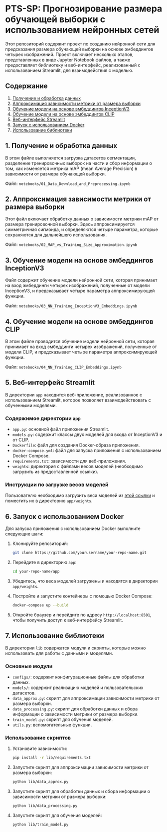 # PTS-SP: Прогнозирование размера обучающей выборки с использованием нейронных сетей

Этот репозиторий содержит проект по созданию нейронной сети для предсказания размера обучающей выборки на основе эмбеддингов четырех изображений. Проект включает несколько этапов, представленных в виде Jupyter Notebook файлов, а также предоставляет библиотеку и веб-интерфейс, реализованный с использованием Streamlit, для взаимодействия с моделью.

## Содержание

1. [Получение и обработка данных](#1-получение-и-обработка-данных)
2. [Аппроксимация зависимости метрики от размера выборки](#2-аппроксимация-зависимости-метрики-от-размера-выборки)
3. [Обучение модели на основе эмбеддингов InceptionV3](#3-обучение-модели-на-основе-эмбеддингов-inceptionv3)
4. [Обучение модели на основе эмбеддингов CLIP](#4-обучение-модели-на-основе-эмбеддингов-clip)
5. [Веб-интерфейс Streamlit](#5-веб-интерфейс-streamlit)
6. [Запуск с использованием Docker](#6-запуск-с-использованием-docker)
7. [Использование библиотеки](#7-использование-библиотеки)

## 1. Получение и обработка данных

В этом файле выполняется загрузка датасетов сегментации, разделение тренировочных выборок на части и сбор информации о том, как изменяется метрика mAP (mean Average Precision) в зависимости от размера обучающей выборки.

Файл: `notebooks/01_Data_Download_and_Preprocessing.ipynb`

## 2. Аппроксимация зависимости метрики от размера выборки

Этот файл включает обработку данных о зависимости метрики mAP от размера тренировочной выборки. Здесь аппроксимируется симметричная сигмоида, и определяются четыре параметра, которые сохраняются для дальнейшего использования.

Файл: `notebooks/02_MAP_vs_Training_Size_Approximation.ipynb`

## 3. Обучение модели на основе эмбеддингов InceptionV3

Файл содержит обучение модели нейронной сети, которая принимает на вход эмбеддинги четырех изображений, полученные от модели InceptionV3, и предсказывает четыре параметра аппроксимирующей функции.

Файл: `notebooks/03_NN_Training_InceptionV3_Embeddings.ipynb`

## 4. Обучение модели на основе эмбеддингов CLIP

В этом файле проводится обучение модели нейронной сети, которая принимает на вход эмбеддинги четырех изображений, полученные от модели CLIP, и предсказывает четыре параметра аппроксимирующей функции.

Файл: `notebooks/04_NN_Training_CLIP_Embeddings.ipynb`

## 5. Веб-интерфейс Streamlit

В директории `app` находится веб-приложение, реализованное с использованием Streamlit, которое позволяет взаимодействовать с обученными моделями.

### Содержимое директории `app`

- `app.py`: основной файл приложения Streamlit.
- `models.py`: содержит классы двух моделей для входа от InceptionV3 и от CLIP.
- `Dockerfile`: файл для создания Docker-образа приложения.
- `docker-compose.yml`: файл для запуска приложения с использованием Docker Compose.
- `requirements.txt`: зависимости для веб-приложения.
- `weights`: директория с файлами весов моделей (необходимо загрузить из предоставленной ссылки).

### Инструкции по загрузке весов моделей

Пользователю необходимо загрузить веса моделей из [этой ссылки](https://drive.google.com/file/d/1HcRVF6EYlf5jCeYfwduqeQlyePwrw9EZ/view?usp=sharing) и поместить их в директорию `app/weights`.

## 6. Запуск с использованием Docker

Для запуска приложения с использованием Docker выполните следующие шаги:

1. Клонируйте репозиторий:
    ```sh
    git clone https://github.com/yourusername/your-repo-name.git
    ```
2. Перейдите в директорию `app`:
    ```sh
    cd your-repo-name/app
    ```
3. Убедитесь, что веса моделей загружены и находятся в директории `app/weights`.

4. Постройте и запустите контейнеры с помощью Docker Compose:
    ```sh
    docker-compose up --build
    ```
5. Откройте браузер и перейдите по адресу `http://localhost:8501`, чтобы получить доступ к веб-интерфейсу Streamlit.

## 7. Использование библиотеки

В директории `lib` содержатся модули и скрипты, которые можно использовать для работы с данными и моделями. 

### Основные модули

- `configs/`: содержит конфигурационные файлы для обработки данных.
- `models/`: содержит реализацию моделей и пользовательских датасетов.
- `data_approx.py`: скрипт для аппроксимации зависимости метрики от размера выборки.
- `data_processing.py`: скрипт для обработки данных и сбора информации о зависимости метрики от размера выборки.
- `train_model.py`: скрипт для обучения моделей.
- `utils.py`: вспомогательные функции.

### Использование скриптов

1. Установите зависимости:
    ```sh
    pip install -r lib/requirements.txt
    ```

2. Запустите скрипт для аппроксимации зависимости метрики от размера выборки:
    ```sh
    python lib/data_approx.py
    ```

3. Запустите скрипт для обработки данных и сбора информации о зависимости метрики от размера выборки:
    ```sh
    python lib/data_processing.py
    ```

4. Запустите скрипт для обучения моделей:
    ```sh
    python lib/train_model.py
    ```
